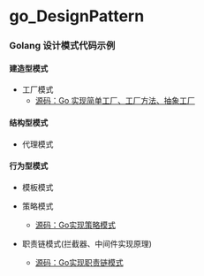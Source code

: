 # go_DesignPattern
### Golang 设计模式代码示例

#### 建造型模式
- 工厂模式
    - [源码：Go 实现简单工厂、工厂方法、抽象工厂](https://github.com/Lieoxc/go_DesignPattern/tree/main/factory)

#### 结构型模式
- 代理模式

#### 行为型模式
- 模板模式
    
- 策略模式
    - [源码：Go实现策略模式](https://github.com/Lieoxc/go_DesignPattern/tree/main/strategy)
- 职责链模式(拦截器、中间件实现原理)
    - [源码：Go实现职责链模式](https://github.com/Lieoxc/go_DesignPattern/tree/main/chainofresponsibility)